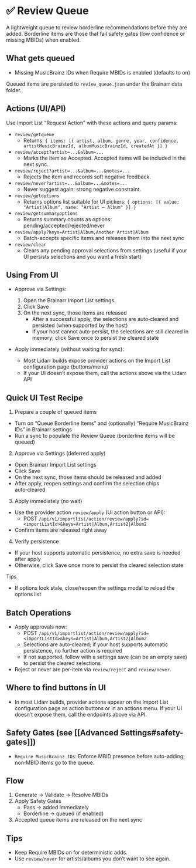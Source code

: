 # ✅ Review Queue

A lightweight queue to review borderline recommendations before they are added. Borderline items are those that fail safety gates (low confidence or missing MBIDs) when enabled.

## What gets queued
- Missing MusicBrainz IDs when Require MBIDs is enabled (defaults to on)

Queued items are persisted to `review_queue.json` under the Brainarr data folder.

## Actions (UI/API)

Use Import List “Request Action” with these actions and query params:
- `review/getqueue`
  - Returns: `{ items: [{ artist, album, genre, year, confidence, artistMusicBrainzId, albumMusicBrainzId, createdAt }] }`
- `review/accept?artist=...&album=...`
  - Marks the item as Accepted. Accepted items will be included in the next sync.
- `review/reject?artist=...&album=...&notes=...`
  - Rejects the item and records soft negative feedback.
- `review/never?artist=...&album=...&notes=...`
  - Never suggest again: strong negative constraint.
- `review/getoptions`
  - Returns options list suitable for UI pickers: `{ options: [{ value: "Artist|Album", name: "Artist — Album" }] }`
- `review/getsummaryoptions`
  - Returns summary counts as options: pending/accepted/rejected/never
- `review/apply?keys=Artist|Album,Another Artist|Album`
  - Batch-accepts specific items and releases them into the next sync
- `review/clear`
  - Clears any pending approval selections from settings (useful if your UI persists selections and you want a fresh start)

## Using From UI

- Approve via Settings:
  1) Open the Brainarr Import List settings
  3) Click Save
  4) On the next sync, those items are released
     - After a successful apply, the selections are auto‑cleared and persisted (when supported by the host)
     - If your host cannot auto‑persist, the selections are still cleared in memory; click Save once to persist the cleared state

- Apply immediately (without waiting for sync):
  - Most Lidarr builds expose provider actions on the Import List configuration page (buttons/menu)
  - If your UI doesn’t expose them, call the actions above via the Lidarr API

## Quick UI Test Recipe

1) Prepare a couple of queued items
- Turn on “Queue Borderline Items” and (optionally) “Require MusicBrainz IDs” in Brainarr settings
- Run a sync to populate the Review Queue (borderline items will be queued)

2) Approve via Settings (deferred apply)
- Open Brainarr Import List settings
- Click Save
- On the next sync, those items should be released and added
- After apply, reopen settings and confirm the selection chips auto‑cleared

3) Apply immediately (no wait)
- Use the provider action `review/apply` (UI action button or API):
  - POST `/api/v1/importlist/action/review/apply?id=<importListId>&keys=Artist|Album,Artist2|Album2`
- Confirm items are released right away

4) Verify persistence
- If your host supports automatic persistence, no extra save is needed after apply
- Otherwise, click Save once more to persist the cleared selection state

Tips
- If options look stale, close/reopen the settings modal to reload the options list

## Batch Operations

- Apply approvals now:
  - POST `/api/v1/importlist/action/review/apply?id=<importListId>&keys=Artist|Album,Artist2|Album2`
  - Selections are auto‑cleared; if your host supports automatic persistence, no further action is required
  - If not supported, follow with a settings save (can be an empty save) to persist the cleared selections
- Reject or never are per-item via `review/reject` and `review/never`.

## Where to find buttons in UI

- In most Lidarr builds, provider actions appear on the Import List configuration page as action buttons or in an actions menu. If your UI doesn’t expose them, call the endpoints above via API.

## Safety Gates (see [[Advanced Settings#safety-gates]])
- `Require MusicBrainz IDs`: Enforce MBID presence before auto-adding; non‑MBID items go to the queue.

## Flow
1. Generate → Validate → Resolve MBIDs
2. Apply Safety Gates
   - Pass → added immediately
   - Borderline → queued (if enabled)
3. Accepted queue items are released on the next sync

## Tips
- Keep Require MBIDs on for deterministic adds.
- Use `review/never` for artists/albums you don’t want to see again.


